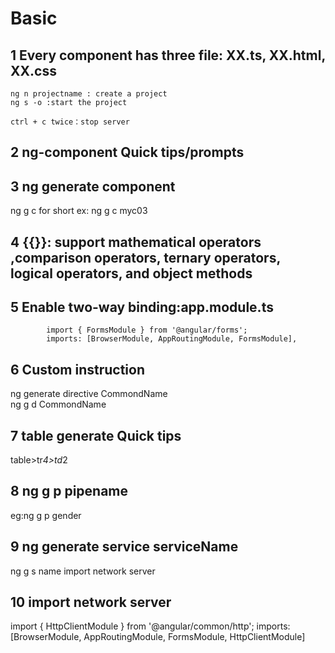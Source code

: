 # Basic
## 1 Every component has three file: XX.ts, XX.html, XX.css
	ng n projectname : create a project
	ng s -o :start the project
	
	ctrl + c twice：stop server
	
## 2 ng-component Quick tips/prompts

## 3 ng generate component
  ng g c for short ex: ng g c myc03
  
## 4 {{}}: support mathematical operators ,comparison operators, ternary operators, logical operators, and object methods

## 5 Enable two-way binding:app.module.ts
			import { FormsModule } from '@angular/forms';
			imports: [BrowserModule, AppRoutingModule, FormsModule],

## 6 Custom instruction
ng generate directive CommondName  
  ng g d CommondName
  
## 7 table generate Quick tips
table>tr*4>td*2

## 8 ng g p pipename
eg:ng g p gender

## 9 ng generate service serviceName
ng g s name
import network server	

## 10 import network server
  import { HttpClientModule } from '@angular/common/http';
	 imports: [BrowserModule, AppRoutingModule, FormsModule, HttpClientModule]
  



